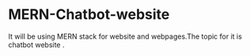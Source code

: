 # MERN-Chatbot-website
It will be using MERN stack for website and webpages.The topic for it is chatbot website .
